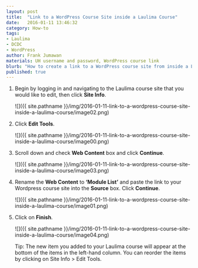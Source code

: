 ```yaml
---
layout: post
title:  "Link to a WordPress Course Site inside a Laulima Course"
date:   2016-01-11 13:46:32
category: How-to
tags:
- Laulima
- DCDC
- WordPress
author: Frank Jumawan
materials: UH username and password, WordPress course link
blurb: "How to create a link to a WordPress course site from inside a Laulima course."
published: true
---
```


1. Begin by logging in and navigating to the Laulima course site that you would like to edit, then click **Site Info**.

    ![]({{ site.pathname }}/img/2016-01-11-link-to-a-wordpress-course-site-inside-a-laulima-course/image02.png)

2. Click **Edit Tools**.

    ![]({{ site.pathname }}/img/2016-01-11-link-to-a-wordpress-course-site-inside-a-laulima-course/image00.png)

3. Scroll down and check **Web Content** box and click **Continue**.

    ![]({{ site.pathname }}/img/2016-01-11-link-to-a-wordpress-course-site-inside-a-laulima-course/image03.png)

4. Rename the **Web Content** to **‘Module List’** and paste the link to your Wordpress course site into the **Source** box. Click **Continue**.

    ![]({{ site.pathname }}/img/2016-01-11-link-to-a-wordpress-course-site-inside-a-laulima-course/image01.png)

5. Click on **Finish**.

    ![]({{ site.pathname }}/img/2016-01-11-link-to-a-wordpress-course-site-inside-a-laulima-course/image04.png)

    Tip: The new item you added to your Laulima course will appear at the bottom of the items in the left-hand column. You can reorder the items by clicking on Site Info > Edit Tools.
